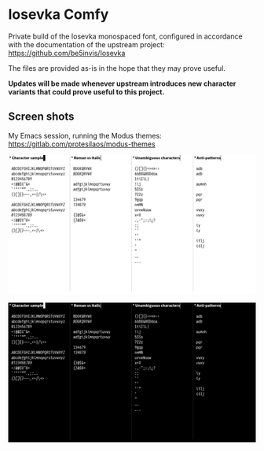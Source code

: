 Iosevka Comfy
=============

Private build of the Iosevka monospaced font, configured in accordance
with the documentation of the upstream project:
https://github.com/be5invis/Iosevka

The files are provided as-is in the hope that they may prove useful.

**Updates will be made whenever upstream introduces new character
variants that could prove useful to this project.**

Screen shots
------------

My Emacs session, running the Modus themes:
https://gitlab.com/protesilaos/modus-themes

![iosevka-comfy-sample-light](./screenshots/iosevka-comfy-sample-light.png)

![iosevka-comfy-sample-dark](./screenshots/iosevka-comfy-sample-dark.png)
